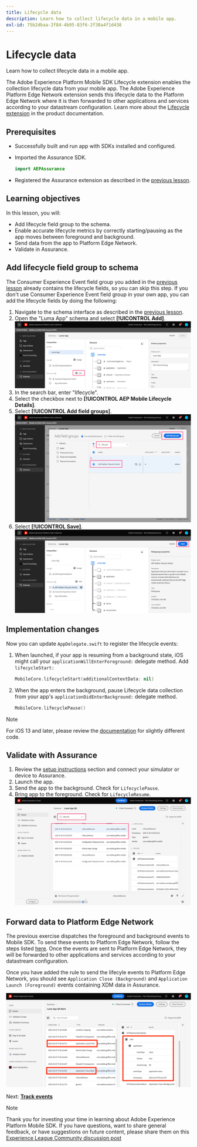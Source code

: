 ```yaml
---
title: Lifecycle data
description: Learn how to collect lifecycle data in a mobile app.
exl-id: 75b2dbaa-2f84-4b95-83f6-2f38a4f1d438
---
```

# Lifecycle data

Learn how to collect lifecycle data in a mobile app.

The Adobe Experience Platform Mobile SDK Lifecycle extension enables the collection  lifecycle data from your mobile app. The Adobe Experience Platform Edge Network extension sends this lifecycle data to the Platform Edge Network where it is then  forwarded to other applications and services according to your datastream configuration. Learn more about the [Lifecycle extension](https://developer.adobe.com/client-sdks/documentation/lifecycle-for-edge-network/) in the product documentation.


## Prerequisites

* Successfully built and run app with SDKs installed and configured.
* Imported the Assurance SDK.

    ```swift
    import AEPAssurance
    ```

* Registered the Assurance extension as described in the [previous lesson](install-sdks.md).

## Learning objectives

In this lesson, you will:

* Add lifecycle field group to the schema.
* Enable accurate lifecycle metrics by correctly starting/pausing as the app moves between foreground and background.
* Send data from the app to Platform Edge Network.
* Validate in Assurance.

## Add lifecycle field group to schema

The Consumer Experience Event field group you added in the [previous lesson](create-schema.md) already contains the lifecycle fields, so you can skip this step. If you don't use Consumer Experience Event field group in your own app, you can add the lifecycle fields by doing the following:

1. Navigate to the schema interface as described in the [previous lesson](create-schema.md).
1. Open the "Luma App" schema and select **[!UICONTROL Add]**.
    ![select add](assets/mobile-lifecycle-add.png)
1. In the search bar, enter "lifecycle".
1. Select the checkbox next to **[!UICONTROL AEP Mobile Lifecycle Details]**.
1. Select **[!UICONTROL Add field groups]**.
    ![add field group](assets/mobile-lifecycle-lifecycle-field-group.png)
1. Select **[!UICONTROL Save]**.
    ![save](assets/mobile-lifecycle-lifecycle-save.png)


## Implementation changes

Now you can update `AppDelegate.swift` to register the lifecycle events:

1. When launched, if your app is resuming from a background state, iOS might call your `applicationWillEnterForeground:` delegate method. Add `lifecycleStart:`
 
    ```swift
    MobileCore.lifecycleStart(additionalContextData: nil)
    ```

1. When the app enters the background, pause Lifecycle data collection from your app's `applicationDidEnterBackground:` delegate method.

    ```swift
    MobileCore.lifecyclePause()
    ```

>[!NOTE]
>
>For iOS 13 and later, please review the [documentation](https://developer.adobe.com/client-sdks/documentation/mobile-core/lifecycle/#register-lifecycle-with-mobile-core-and-add-appropriate-startpause-calls) for slightly different code.

## Validate with Assurance

1. Review the [setup instructions](assurance.md) section and connect your simulator or device to Assurance.
1. Launch the app.
1. Send the app to the background. Check for `LifecyclePause`.
1. Bring app to the foreground. Check for `LifecycleResume`.
![validate lifecycle](assets/mobile-lifecycle-lifecycle-assurance.png)


## Forward data to Platform Edge Network

The previous exercise dispatches the foreground and background events to Mobile SDK. To send these events to Platform Edge Network, follow the steps listed [here](https://developer.adobe.com/client-sdks/documentation/lifecycle-for-edge-network/#configure-a-rule-to-forward-lifecycle-metrics-to-platform). Once the events are sent to Platform Edge Network, they will be forwarded to other applications and services according to your datastream configuration.

Once you have added the rule to send the lifecyle events to Platform Edge Network, you should see `Application Close (Background)` and `Application Launch (Foreground)` events containing XDM data in Assurance.

![validate lifecycle sent to Platform Edge](assets/mobile-lifecycle-edge-assurance.png)



Next: **[Track events](events.md)**

>[!NOTE]
>
>Thank you for investing your time in learning about Adobe Experience Platform Mobile SDK. If you have questions, want to share general feedback, or have suggestions on future content, please share them on this [Experience League Community discussion post](https://experienceleaguecommunities.adobe.com/t5/adobe-experience-platform-launch/tutorial-discussion-implement-adobe-experience-cloud-in-mobile/td-p/443796)